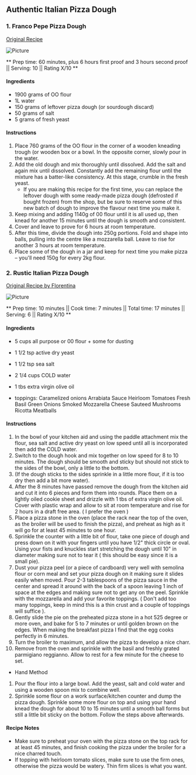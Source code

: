 ## Authentic Italian Pizza Dough


### 1. Franco Pepe Pizza Dough 
[Original Recipe](https://www.LINK_TO_RECIPE)


![Picture](../img/Link_to_picture)

** Prep time: 60 minutes, plus 6 hours first proof and 3 hours second proof || Serving: 10 || Rating X/10 **

#### Ingredients

- 1900 grams of OO flour
- 1L water
- 150 grams of leftover pizza dough (or sourdough discard)
- 50 grams of salt
- 5 grams of fresh yeast 

#### Instructions

1. Place 760 grams of the OO flour in the corner of a wooden kneading trough (or wooden box or a bowl. In the opposite corner, slowly pour in the water.
2. Add the old dough and mix thoroughly until dissolved. Add the salt and again mix until dissolved. Constantly add the remaining flour until the mixture has a batter-like consistency. At this stage, crumble in the fresh yeast.
	- If you are making this recipe for the first time, you can replace the leftover dough with some ready-made pizza dough (defrosted if bought frozen) from the shop, but be sure to reserve some of this new batch of dough to improve the flavour next time you make it.
3. Keep mixing and adding 1140g of 00 flour until it is all used up, then knead for another 15 minutes until the dough is smooth and consistent. 
4. Cover and leave to prove for 6 hours at room temperature.
5. After this time, divide the dough into 250g portions. Fold and shape into balls, pulling into the centre like a mozzarella ball. Leave to rise for another 3 hours at room temperature.
6. Place some of the dough in a jar and keep for next time you make pizza – you'll need 150g for every 2kg flour.

### 2. Rustic Italian Pizza Dough  

[Original Recipe by Florentina](https://ciaoflorentina.com/rustic-pizza-dough-recipe/)


![Picture](../img/Link_to_picture)

** Prep time: 10 minutes || Cook time: 7 minutes || Total time: 17 minutes  || Serving: 6 || Rating X/10 **

#### Ingredients

- 5 cups all purpose or 00 flour + some for dusting
- 1 1/2 tsp active dry yeast
- 1 1/2 tsp sea salt
- 2 1/4 cups COLD water
- 1 tbs extra virgin olive oil

- toppings: 
     Caramelized onions
    Arrabiata Sauce
    Heirloom Tomatoes
    Fresh Basil
    Green Onions
    Smoked Mozzarella Cheese
    Sauteed Mushrooms
    Ricotta Meatballs

#### Instructions

1. In the bowl of your kitchen aid and using the paddle attachment mix the flour, sea salt and active dry yeast on low speed until all is incorporated then add the COLD water.
1. Switch to the dough hook and mix together on low speed for 8 to 10 minutes. The dough should be smooth and sticky but should not stick to the sides of the bowl, only a little to the bottom.
1. (If the dough sticks to the sides sprinkle in a little more flour, if it is too dry then add a bit more water).
1. After the 8 minutes have passed remove the dough from the kitchen aid and cut it into 6 pieces and form them into rounds. Place them on a lightly oiled cookie sheet and drizzle with 1 tbs of extra virgin olive oil. Cover with plastic wrap and allow to sit at room temperature and rise for 2 hours in a draft free area. ( I prefer the oven )
1. Place a pizza stone in the oven (place the rack near the top of the oven, as the broiler will be used to finish the pizza), and preheat as high as it will go for at least 45 minutes to one hour.
1. Sprinkle the counter with a little bit of flour, take one piece of dough and press down on it with your fingers until you have 1/2" thick circle or oval. Using your fists and knuckles start stretching the dough until 10" in diameter making sure not to tear it ( this should be easy since it is a small pie).
1. Dust your pizza peel (or a piece of cardboard) very well with semolina flour or corn meal and set your pizza dough on it making sure it slides easily when moved. Pour 2-3 tablespoons of the pizza sauce in the center and spread it around with the back of a spoon leaving 1 inch of space at the edges and making sure not to get any on the peel. Sprinkle with the mozzarella and add your favorite toppings. ( Don't add too many toppings, keep in mind this is a thin crust and a couple of toppings will suffice ).
1. Gently slide the pie on the preheated pizza stone in a hot 525 degree or more oven, and bake for 5 to 7 minutes or until golden brown on the edges. When making the breakfast pizza I find that the egg cooks perfectly in 6 minutes.
1. Turn the broiler to maximum, and allow the pizza to develop a nice charr.
1. Remove from the oven and sprinkle with the basil and freshly grated parmigiano reggianno. Allow to rest for a few minute for the cheese to set.

- Hand Method
1. Pour the flour into a large bowl. Add the yeast, salt and cold water and using a wooden spoon mix to combine well.
1. Sprinkle some flour on a work surface/kitchen counter and dump the pizza dough. Sprinkle some more flour on top and using your hand knead the dough for about 10 to 15 minutes until a smooth ball forms but still a little bit sticky on the bottom. Follow the steps above afterwards.


#### Recipe Notes
- Make sure to preheat your oven with the pizza stone on the top rack for at least 45 minutes, and finish cooking the pizza under the broiler for a nice charred touch.
- If topping with heirloom tomato slices, make sure to use the firm ones, otherwise the pizza would be watery. Thin firm slices is what you want.
